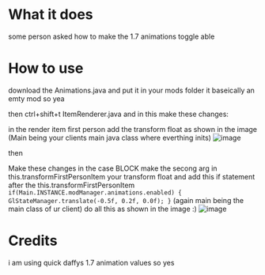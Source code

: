 # What it does
  some person asked how to make the 1.7 animations toggle able
  
# How to use 
  download the Animations.java and put it in your mods folder it baseically an emty mod so yea
  
  then ctrl+shift+t ItemRenderer.java and in this make these changes:
  
  in the render item first person add the transform float as shown in the image (Main being your clients main java class where everthing inits)
  ![image](https://user-images.githubusercontent.com/92774577/153559612-7fd62bc1-4a21-48aa-b034-bbfdb8eb95b8.png)
  
  then
  
  Make these changes in the case BLOCK make the secong arg in this.transformFirstPersonItem your transform float and add this if statement after the this.transformFirstPersonItem     ```if(Main.INSTANCE.modManager.animations.enabled) {
                            	GlStateManager.translate(-0.5f, 0.2f, 0.0f);
                            }``` (again main being the main class of ur client)          do all this as shown in the image :)
  ![image](https://user-images.githubusercontent.com/92774577/153559833-7c833433-23be-461d-b951-22da207caebe.png)
  
  

# Credits

  i am using quick daffys 1.7 animation values so yes

  

